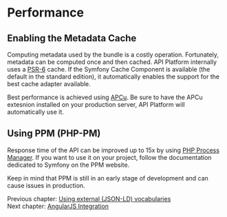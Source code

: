 # Performance

## Enabling the Metadata Cache

Computing metadata used by the bundle is a costly operation. Fortunately, metadata can be computed once and then cached.
API Platform internally uses a [PSR-6](http://www.php-fig.org/psr/psr-6/) cache. If the Symfony Cache Component is available
(the default in the standard edition), it automatically enables the support for the best cache adapter available.

Best performance is achieved using [APCu](https://github.com/krakjoe/apcu). Be sure to have the APCu extesnion installed
on your production server, API Platform will automatically use it.

## Using PPM (PHP-PM)

Response time of the API can be improved up to 15x by using [PHP Process Manager](https://github.com/php-pm/php-pm). If
you want to use it on your project, follow the documentation dedicated to Symfony on the PPM website.

Keep in mind that PPM is still in an early stage of development and can cause issues in production.

Previous chapter: [Using external (JSON-LD) vocabularies](external-vocabularies.md)<br>
Next chapter: [AngularJS Integration](angularjs-integration.md)
